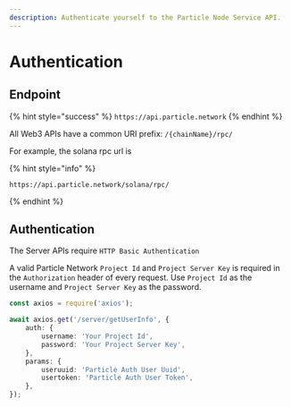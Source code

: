 ```yaml
---
description: Authenticate yourself to the Particle Node Service API.
---
```


# Authentication

## Endpoint

{% hint style="success" %}
`https://api.particle.network`
{% endhint %}

All Web3 APIs have a common URI prefix: `/{chainName}/rpc/`

For example, the solana rpc url is&#x20;

{% hint style="info" %}
```
https://api.particle.network/solana/rpc/
```
{% endhint %}

## Authentication

The Server APIs require `HTTP Basic Authentication`

A valid Particle Network `Project Id` and `Project Server Key` is required in the `Authorization` header of every request. Use `Project Id` as the username and `Project Server Key` as the password.

```typescript
const axios = require('axios');

await axios.get('/server/getUserInfo', {
    auth: {
        username: 'Your Project Id',
        password: 'Your Project Server Key',
    },
    params: {
        useruuid: 'Particle Auth User Uuid',
        usertoken: 'Particle Auth User Token',
    },
});
```
